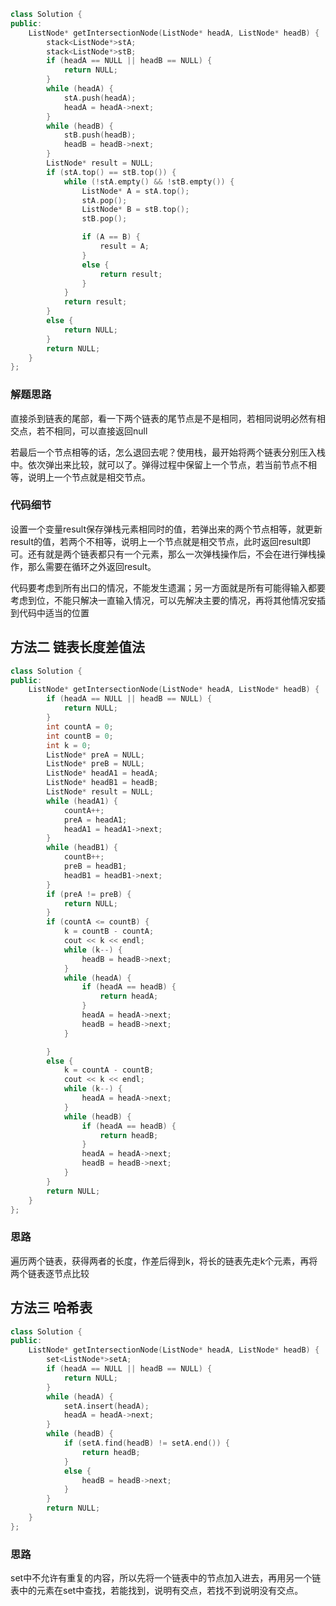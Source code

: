 ```c++
class Solution {
public:
	ListNode* getIntersectionNode(ListNode* headA, ListNode* headB) {
		stack<ListNode*>stA;
		stack<ListNode*>stB;
		if (headA == NULL || headB == NULL) {
			return NULL;
		}
		while (headA) {
			stA.push(headA);
			headA = headA->next;
		}
		while (headB) {
			stB.push(headB);
			headB = headB->next;
		}
		ListNode* result = NULL;
		if (stA.top() == stB.top()) {
			while (!stA.empty() && !stB.empty()) {
				ListNode* A = stA.top();
				stA.pop();
				ListNode* B = stB.top();
				stB.pop();

				if (A == B) {
					result = A;
				}
				else {
					return result;
				}
			}
			return result;
		}
		else {
			return NULL;
		}
		return NULL;
	}
};
```

### 解题思路

​	直接杀到链表的尾部，看一下两个链表的尾节点是不是相同，若相同说明必然有相交点，若不相同，可以直接返回null

若最后一个节点相等的话，怎么退回去呢？使用栈，最开始将两个链表分别压入栈中。依次弹出来比较，就可以了。弹得过程中保留上一个节点，若当前节点不相等，说明上一个节点就是相交节点。

### 代码细节

设置一个变量result保存弹栈元素相同时的值，若弹出来的两个节点相等，就更新result的值，若两个不相等，说明上一个节点就是相交节点，此时返回result即可。还有就是两个链表都只有一个元素，那么一次弹栈操作后，不会在进行弹栈操作，那么需要在循环之外返回result。

代码要考虑到所有出口的情况，不能发生遗漏；另一方面就是所有可能得输入都要考虑到位，不能只解决一直输入情况，可以先解决主要的情况，再将其他情况安插到代码中适当的位置

## 方法二 链表长度差值法

```cpp
class Solution {
public:
	ListNode* getIntersectionNode(ListNode* headA, ListNode* headB) {
		if (headA == NULL || headB == NULL) {
			return NULL;
		}
		int countA = 0;
		int countB = 0;
		int k = 0;
		ListNode* preA = NULL;
		ListNode* preB = NULL;
		ListNode* headA1 = headA;
		ListNode* headB1 = headB;
		ListNode* result = NULL;
		while (headA1) {
			countA++;
			preA = headA1;
			headA1 = headA1->next;
		}
		while (headB1) {
			countB++;
			preB = headB1;
			headB1 = headB1->next;
		}
		if (preA != preB) {
			return NULL;
		}
		if (countA <= countB) {
			k = countB - countA;
			cout << k << endl;
			while (k--) {
				headB = headB->next;
			}
			while (headA) {
				if (headA == headB) {
					return headA;
				}
				headA = headA->next;
				headB = headB->next;
			}

		}
		else {
			k = countA - countB;
			cout << k << endl;
			while (k--) {
				headA = headA->next;
			}
			while (headB) {
				if (headA == headB) {
					return headB;
				}
				headA = headA->next;
				headB = headB->next;
			}
		}
		return NULL;
	}
};
```

### 思路

遍历两个链表，获得两者的长度，作差后得到k，将长的链表先走k个元素，再将两个链表逐节点比较

## 方法三 哈希表

```cpp
class Solution {
public:
	ListNode* getIntersectionNode(ListNode* headA, ListNode* headB) {
		set<ListNode*>setA;
		if (headA == NULL || headB == NULL) {
			return NULL;
		}
		while (headA) {
			setA.insert(headA);
			headA = headA->next;
		}
		while (headB) {
			if (setA.find(headB) != setA.end()) {
				return headB;
			}
			else {
				headB = headB->next;
			}
		}
		return NULL;
	}
};
```

### 思路

set中不允许有重复的内容，所以先将一个链表中的节点加入进去，再用另一个链表中的元素在set中查找，若能找到，说明有交点，若找不到说明没有交点。